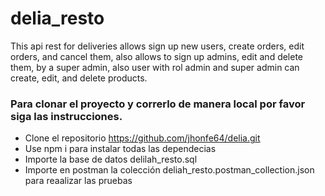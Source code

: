 # delia_resto

This api rest for deliveries allows sign up new users, create orders, edit orders, and cancel them, also allows to sign up admins, edit and delete them, by a super admin, also user with rol admin and super admin can create, edit, and delete products.

### Para clonar el proyecto y correrlo de manera local por favor siga las instrucciones.

- Clone el repositorio https://github.com/jhonfe64/delia.git
- Use npm i para instalar todas las dependecias 
- Importe la base de datos delilah_resto.sql
- Importe en postman la colección deliah_resto.postman_collection.json para reaalizar las pruebas


